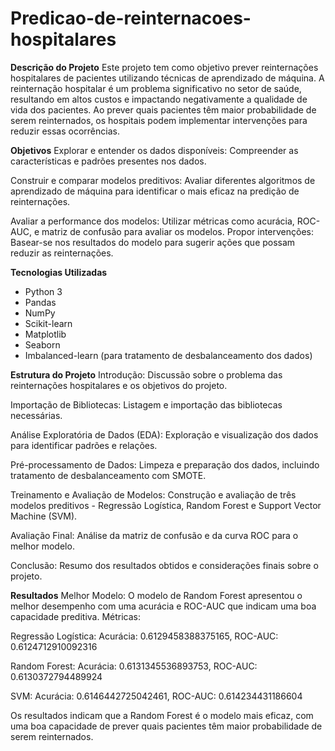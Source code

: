 # Predicao-de-reinternacoes-hospitalares
**Descrição do Projeto**
Este projeto tem como objetivo prever reinternações hospitalares de pacientes utilizando técnicas de aprendizado de máquina. A reinternação hospitalar é um problema significativo no setor de saúde, resultando em altos custos e impactando negativamente a qualidade de vida dos pacientes. Ao prever quais pacientes têm maior probabilidade de serem reinternados, os hospitais podem implementar intervenções para reduzir essas ocorrências.

**Objetivos**
Explorar e entender os dados disponíveis: Compreender as características e padrões presentes nos dados.

Construir e comparar modelos preditivos: Avaliar diferentes algoritmos de aprendizado de máquina para identificar o mais eficaz na predição de reinternações.

Avaliar a performance dos modelos: Utilizar métricas como acurácia, ROC-AUC, e matriz de confusão para avaliar os modelos.
Propor intervenções: Basear-se nos resultados do modelo para sugerir ações que possam reduzir as reinternações.

**Tecnologias Utilizadas**
*  Python 3
*  Pandas
*  NumPy
*  Scikit-learn
*  Matplotlib
*  Seaborn
*  Imbalanced-learn (para tratamento de desbalanceamento dos dados)

**Estrutura do Projeto**
Introdução: Discussão sobre o problema das reinternações hospitalares e os objetivos do projeto.

Importação de Bibliotecas: Listagem e importação das bibliotecas necessárias.

Análise Exploratória de Dados (EDA): Exploração e visualização dos dados para identificar padrões e relações.

Pré-processamento de Dados: Limpeza e preparação dos dados, incluindo tratamento de desbalanceamento com SMOTE.

Treinamento e Avaliação de Modelos: Construção e avaliação de três modelos preditivos - Regressão Logística, Random Forest e Support Vector Machine (SVM).

Avaliação Final: Análise da matriz de confusão e da curva ROC para o melhor modelo.

Conclusão: Resumo dos resultados obtidos e considerações finais sobre o projeto.

**Resultados**
Melhor Modelo: O modelo de Random Forest apresentou o melhor desempenho com uma acurácia e ROC-AUC que indicam uma boa capacidade preditiva.
Métricas:

Regressão Logística: Acurácia: 0.6129458388375165, ROC-AUC: 0.6124712910092316

Random Forest: Acurácia: 0.6131345536893753, ROC-AUC: 0.6130372794489924

SVM: Acurácia: 0.6146442725042461, ROC-AUC: 0.614234431186604

Os resultados indicam que a Random Forest é o modelo mais eficaz, com uma boa capacidade de prever quais pacientes têm maior probabilidade de serem reinternados.
